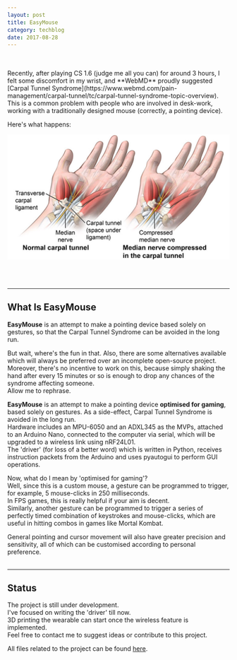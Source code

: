 ```yaml
---
layout: post
title: EasyMouse
category: techblog
date: 2017-08-28
---
```


<br>
<br>
Recently, after playing CS 1.6 (judge me all you can) for around 3 hours, I felt some discomfort in my wrist, and **WebMD** proudly suggested [Carpal Tunnel Syndrome](https://www.webmd.com/pain-management/carpal-tunnel/tc/carpal-tunnel-syndrome-topic-overview).<br>
This is a common problem with people who are involved in desk-work, working with a traditionally designed mouse (correctly, a pointing device).

Here's what happens:

![Carpal Tunnel Syndrome](/assets/carpalTunnelSyndrome.jpg)

<br>
<br>

---

## What Is EasyMouse

**EasyMouse** is an attempt to make a pointing device based solely on gestures, so that the Carpal Tunnel Syndrome can be avoided in the long run.<br>

But wait, where's the fun in that. Also, there are some alternatives available which will always be preferred over an incomplete open-source project.<br>Moreover, there's no incentive to work on this, because simply shaking the hand after every 15 minutes or so is enough to drop any chances of the syndrome affecting someone.<br>
Allow me to rephrase.<br>

**EasyMouse** is an attempt to make a pointing device **optimised for gaming**, based solely on gestures. As a side-effect, Carpal Tunnel Syndrome is avoided in the long run.<br>
Hardware includes an MPU-6050 and an ADXL345 as the MVPs, attached to an Arduino Nano, connected to the computer via serial, which will be upgraded to a wireless link using nRF24L01.<br>
The 'driver' (for loss of a better word) which is written in Python, receives instruction packets from the Arduino and uses pyautogui to perform GUI operations.

Now, what do I mean by 'optimised for gaming'?<br>
Well, since this is a custom mouse, a gesture can be programmed to trigger, for example, 5 mouse-clicks in 250 milliseconds.<br>
In FPS games, this is really helpful if your aim is decent.<br>
Similarly, another gesture can be programmed to trigger a series of perfectly timed combination of keystrokes and mouse-clicks, which are useful in hitting combos in games like Mortal Kombat.

General pointing and cursor movement will also have greater precision and sensitivity, all of which can be customised according to personal preference.
<br>
<br>

---

## Status

The project is still under development.<br>
I've focused on writing the 'driver' till now.<br>
3D printing the wearable can start once the wireless feature is implemented.<br>
Feel free to contact me to suggest ideas or contribute to this project.<br>

All files related to the project can be found [here](https://www.github.com/arbaranwal/easymouse "Trust the readme on the target page more than the description provided here").
